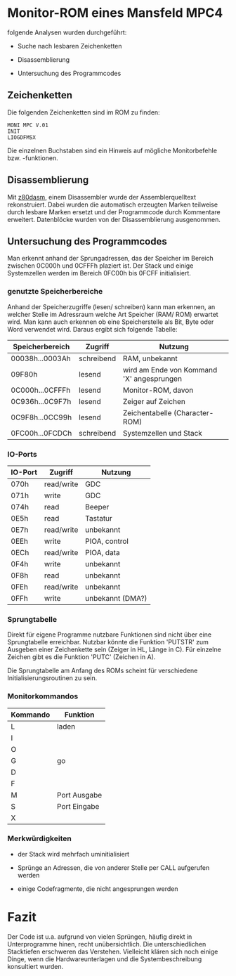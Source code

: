 # Monitor-ROM eines Mansfeld MPC4

folgende Analysen wurden durchgeführt:

- Suche nach lesbaren Zeichenketten

- Disassemblierung 

- Untersuchung des Programmcodes


## Zeichenketten

Die folgenden Zeichenketten sind im ROM zu finden:
```
MONI MPC V.01
INIT
LIOGDFMSX
```
Die einzelnen Buchstaben sind ein Hinweis auf mögliche Monitorbefehle bzw. -funktionen.

## Disassemblierung 
Mit [z80dasm](http://www.tablix.org/~avian/blog/articles/z80dasm/), einem Disassembler wurde der Assemblerquelltext rekonstruiert.
Dabei wurden die automatisch erzeugten Marken teilweise durch lesbare Marken ersetzt und der Programmcode durch Kommentare erweitert.
Datenblöcke wurden von der Disassemblierung ausgenommen.

## Untersuchung des Programmcodes
Man erkennt anhand der Sprungadressen, das der Speicher im Bereich zwischen 0C000h und 0CFFFh plaziert ist. 
Der Stack und einige Systemzellen werden im Bereich 0FC00h bis 0FCFF initialisiert. 

### genutzte Speicherbereiche
Anhand der Speicherzugriffe (lesen/ schreiben) kann man erkennen, an welcher Stelle im Adressraum welche Art Speicher (RAM/ ROM) erwartet wird.
Man kann auch erkennen ob eine Speicherstelle als Bit, Byte oder Word verwendet wird.
Daraus ergibt sich folgende Tabelle:

Speicherbereich  | Zugriff    | Nutzung
---------------- | ---------- | -------
00038h...0003Ah  | schreibend | RAM, unbekannt
09F80h           | lesend     | wird am Ende von Kommand 'X' angesprungen
0C000h...0CFFFh  | lesend     | Monitor-ROM, davon
0C936h...0C9F7h  | lesend     | Zeiger auf Zeichen
0C9F8h...0CC99h  | lesend     | Zeichentabelle (Character-ROM)
0FC00h...0FCDCh  | schreibend | Systemzellen und Stack



### IO-Ports

IO-Port | Zugriff    | Nutzung
------- | ---------- | -------
070h    | read/write | GDC
071h    | write      | GDC
074h    | read       | Beeper
0E5h    | read       | Tastatur
0E7h    | read/write | unbekannt
0EEh    | write      | PIOA, control
0ECh    | read/write | PIOA, data
0F4h    | write      | unbekannt
0F8h    | read       | unbekannt
0FEh    | read/write | unbekannt
0FFh    | write      | unbekannt (DMA?)


### Sprungtabelle

Direkt für eigene Programme nutzbare Funktionen sind nicht über eine Sprungtabelle erreichbar.
Nutzbar könnte die Funktion 'PUTSTR' zum Ausgeben einer Zeichenkette sein (Zeiger in HL, Länge in C).
Für einzelne Zeichen gibt es die Funktion 'PUTC' (Zeichen in A).

Die Sprungtabelle am Anfang des ROMs scheint für verschiedene Initialisierungsroutinen zu sein.


### Monitorkommandos

Kommando | Funktion
-------- | --------
 L       | laden
 I       |
 O       |
 G       | go 
 D       |
 F       |
 M       | Port Ausgabe
 S       | Port Eingabe
 X       |


### Merkwürdigkeiten

- der Stack wird mehrfach uminitialisiert

- Sprünge an Adressen, die von anderer Stelle per CALL aufgerufen werden

- einige Codefragmente, die nicht angesprungen werden


# Fazit

Der Code ist u.a. aufgrund von vielen Sprüngen, häufig direkt in Unterprogramme hinen, recht unübersichtlich. Die unterschiedlichen Stacktiefen erschweren das Verstehen.
Vielleicht klären sich noch einige Dinge, wenn die Hardwareunterlagen und die Systembeschreibung konsultiert wurden.

